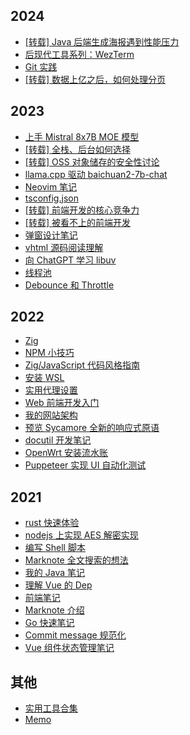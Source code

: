 ## 2024

- [[转载] Java 后端生成海报遇到性能压力](docs/2024/gen-image-with-java.md)
- [后现代工具系列：WezTerm](docs/2024/postmodern-tools-terminal.md)
- [Git 实践](docs/2024/git-good-practices.md)
- [[转载] 数据上亿之后，如何处理分页](docs/2024/pagination-for-millions-of-data.md)

## 2023

- [上手 Mistral 8x7B MOE 模型](docs/2023/handson-mistral-8x7b.md)
- [[转载] 全栈、后台如何选择](docs/2023/fullstack-or-backend-only.md)
- [[转载] OSS 对象储存的安全性讨论](docs/2023/oss-security.md)
- [llama.cpp 驱动 baichuan2-7b-chat](docs/2023/baichuan.md)
- [Neovim 笔记](docs/2023/nvim.md)
- [tsconfig.json](docs/2023/tsconfig-cheat-sheet.md)
- [[转载] 前端开发的核心竞争力](docs/2023/frontend-se-true-tech.md)
- [[转载] 被看不上的前端开发](docs/2023/java-de-vs-frontend-de.md)
- [弹窗设计笔记](docs/2023/dialog-design.md)
- [vhtml 源码阅读理解](docs/2023/code-reading-vhtml.md)
- [向 ChatGPT 学习 libuv](docs/2023/learn-libuv.md)
- [线程池](docs/2023/java/thread_pool.md)
- [Debounce 和 Throttle](docs/2023/debounce-throttle-notes.md)

## 2022

- [Zig](docs/2022/zig.md)
- [NPM 小技巧](docs/2022/npm-tips.md)
- [Zig/JavaScript 代码风格指南](docs/2022/zig-style-guide.md)
- [安装 WSL](docs/2022/install-wsl.md)
- [实用代理设置](docs/2022/useful-proxy-settings.md)
- [Web 前端开发入门](docs/2022/learn-web-dev.md)
- [我的网站架构](docs/2022/my-site.md)
- [预览 Sycamore 全新的响应式原语](docs/2022/sycamore-new-reactive-primitives.md)
- [docutil 开发笔记](docs/2022/notes-on-docutil.md)
- [OpenWrt 安装流水账](docs/2022/openwrt-install.md)
- [Puppeteer 实现 UI 自动化测试](docs/2022/puppeteer.md)

## 2021

- [rust 快速体验](docs/2021/rust-flash.md)
- [nodejs 上实现 AES 解密实现](docs/2021/aes-decrypt.md)
- [编写 Shell 脚本](docs/2021/bash.md)
- [Marknote 全文搜索的想法](docs/2021/full-text-search-for-marknote.md)
- [我的 Java 笔记](docs/2021/my-java-notes.md)
- [理解 Vue 的 Dep](docs/2021/dep-in-vuejs.md)
- [前端笔记](docs/2021/frontend-tips.md)
- [Marknote 介绍](docs/2021/marknote-intro.md)
- [Go 快速笔记](docs/2021/go-quick-learn.md)
- [Commit message 规范化](docs/2021/change-log.md)
- [Vue 组件状态管理笔记](docs/2021/state-manage-in-vue.md)

## 其他

- [实用工具合集](docs/2022/tools-collection.md)
- [Memo](docs/2024/memo.md)
